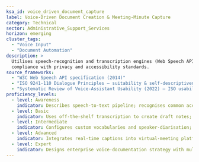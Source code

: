```yaml
---
ksa_id: voice_driven_document_capture
label: Voice-Driven Document Creation & Meeting-Minute Capture
category: Technical
sector: Administrative_Support_Services
horizon: emerging
cluster_tags:
  - "Voice Input"
  - "Document Automation"
description: >
  Utilises speech-recognition and transcription engines (Web Speech API, intelligent voice assistants) to draft business documents, e-mails, and real-time meeting minutes; applies accuracy review workflows and ensures
  compliance with privacy and accessibility standards.
source_frameworks:
  - "W3C Web Speech API specification (2014)"
  - "ISO 9241-110 Dialogue Principles – suitability & self-descriptiveness"
  - "Systematic Review of Voice-Assistant Usability (2022) – ISO usability lens"
proficiency_levels:
  - level: Awareness
    indicator: Describes speech-to-text pipeline; recognises common accuracy and privacy concerns.
  - level: Basic
    indicator: Uses off-the-shelf transcription to create draft notes; edits output for clarity; stores audio securely.
  - level: Intermediate
    indicator: Configures custom vocabularies and speaker-diarisation; embeds auto-timestamps and action-item tags within minutes.
  - level: Advanced
    indicator: Integrates real-time captions into virtual-meeting platforms; automates approval workflow with version control and access-rights management.
  - level: Expert
    indicator: Designs enterprise voice-documentation strategy with multilingual models and domain-specific language packs; ensures alignment with accessibility (WCAG 2.2) and data-protection policies.
---
```

